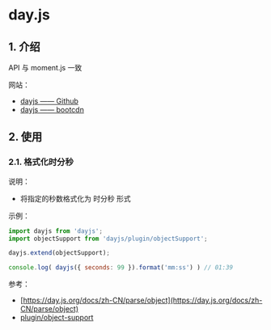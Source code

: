 # day.js

## 1. 介绍

API 与 moment.js 一致

网站：

* [dayjs —— Github](https://github.com/iamkun/dayjs)
* [dayjs —— bootcdn](https://www.bootcdn.cn/dayjs/)

## 2. 使用

### 2.1. 格式化时分秒

说明：

* 将指定的秒数格式化为 时分秒 形式

示例：

```javascript
import dayjs from 'dayjs';
import objectSupport from 'dayjs/plugin/objectSupport';

dayjs.extend(objectSupport);

console.log( dayjs({ seconds: 99 }).format('mm:ss') ) // 01:39
```

参考：

* [https://day.js.org/docs/zh-CN/parse/object](https://day.js.org/docs/zh-CN/parse/object)
* [plugin/object-support](https://day.js.org/docs/zh-CN/plugin/object-support)
